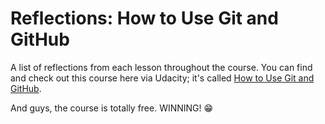 # Reflections: How to Use Git and GitHub
A list of reflections from each lesson throughout the course. You can find and check out this course here via Udacity; it's called [How to Use Git and GitHub](https://www.udacity.com/course/ud775).

And guys, the course is totally free. WINNING! :grin: